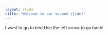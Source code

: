 ```yaml
---
layout: slide
title: "Welcome to our second slide!"
---
```

I want to go to bed
Use the left arrow to go back!
